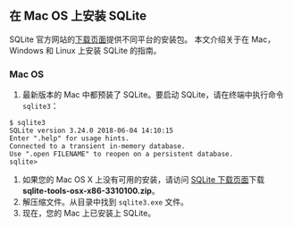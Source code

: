 ## 在 Mac OS 上安装 SQLite
SQLite 官方网站的[下载页面](https://sqlite.org/download.html)提供不同平台的安装包。 本文介绍关于在 Mac，Windows 和 Linux 上安装 SQLite 的指南。
### Mac OS
1. 最新版本的 Mac 中都预装了 SQLite。要启动 SQLite，请在终端中执行命令 ``sqlite3``：
```
$ sqlite3
SQLite version 3.24.0 2018-06-04 14:10:15
Enter ".help" for usage hints.
Connected to a transient in-memory database.
Use ".open FILENAME" to reopen on a persistent database.
sqlite> 
```
1. 如果您的 Mac OS X 上没有可用的安装，请访问 [SQLite 下载页面](https://sqlite.org/download.html)下载 **sqlite-tools-osx-x86-3310100.zip**。
1. 解压缩文件。从目录中找到 ``sqlite3.exe`` 文件。
1. 现在，您的 Mac 上已安装上 SQLite。